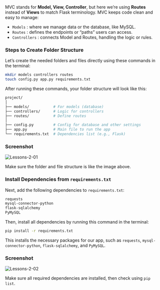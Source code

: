 <div class="space-y-3">
  <p>
    MVC stands for <b>Model, View, Controller</b>, but here we’re using <b>Routes</b> instead of <b>Views</b> to match Flask terminology. MVC keeps code clean and easy to manage:
  </p>
  <div class="content">
    <ul className="list-disc space-y-3 pb-2 pl-10">
      <li><code>Models</code> : where we manage data or the database, like MySQL.</li>
      <li><code>Routes</code> : defines the endpoints or “paths” users can access.</li>
      <li><code>Controllers</code> : connects Model and Routes, handling the logic or rules.</li>
    </ul>
  </div>
</div>

<div class="space-y-3">
  <h3 class="text-lg leading-snug dark:text-zinc-300"><strong>Steps to Create Folder Structure</strong></h3>
  <p>
    Let’s create the needed folders and files directly using these commands in the terminal:
  </p>

```bash
mkdir models controllers routes
touch config.py app.py requirements.txt
```

  <p>
    After running these commands, your folder structure will look like this:
  </p>

```bash
project/
│
├── models/           # For models (database)
├── controllers/      # Logic for controllers
├── routes/           # Define routes
│
├── config.py         # Config for database and other settings
├── app.py            # Main file to run the app
└── requirements.txt  # Dependencies list (e.g., Flask)
```

</div>


<div class="space-y-3">
  <h3 class="text-lg leading-snug dark:text-zinc-300"><strong>Screenshot</strong></h3>
  <p class="rounded-xl w-full border border-zinc-200 dark:border-zinc-800">
    <img 
      src="https://res.cloudinary.com/aiiimmmm/image/upload/v1731231199/Screenshot_2024-11-10_040341_zdai2k.png" 
      alt="Lessons-2-01"
    />
  </p>
  <p>Make sure the folder and file structure is like the image above.</p>
</div>


<div class="space-y-3">
  <h3 class="text-lg leading-snug dark:text-zinc-300"><strong>Install Dependencies from <code>requirements.txt</code></strong></h3>
  <p>
    Next, add the following dependencies to <code>requirements.txt</code>:
  </p>

```bash
requests
mysql-connector-python
flask-sqlalchemy
PyMySQL
```

  <p>
    Then, install all dependencies by running this command in the terminal:
  </p>

```bash
pip install -r requirements.txt
```

  <p>
    This installs the necessary packages for our app, such as <code>requests</code>, <code>mysql-connector-python</code>, <code>flask-sqlalchemy</code>, and <code>PyMySQL</code>.
  </p>
</div>


<div class="space-y-3">
  <h3 class="text-lg leading-snug dark:text-zinc-300"><strong>Screenshot</strong></h3>
  <p class="rounded-xl w-full border border-zinc-200 dark:border-zinc-800">
    <img 
      src="https://res.cloudinary.com/aiiimmmm/image/upload/v1731231201/Screenshot_2024-11-10_040701_wxx4n7.png" 
      alt="Lessons-2-02"
    />
  </p>
  <p>Make sure all required dependencies are installed, then check using <code>pip list</code>.</p>
</div>
